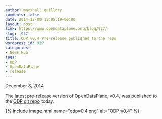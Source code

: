 ```yaml
---
author: marshall.guillory
comments: false
date: 2014-12-08 15:05:19+00:00
layout: post
link: https://www.opendataplane.org/blog/927/
slug: '927'
title: ODP v0.4 Pre-release published to the repo
wordpress_id: 927
categories:
- News Hub
tags:
- ODP
- OpenDataPlane
- release
---
```


December 8, 2014

The latest pre-release version of OpenDataPlane, v0.4, was published to the [ODP git repo](https://git.linaro.org/lng/odp.git/commit/2bdbdf545bf830a15f56b60db314ae987ed3a651) today.

{% include image.html name="odpv0.4.png" alt="ODP v0.4" %}
